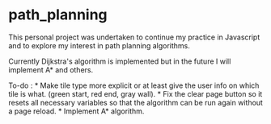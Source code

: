 # path_planning

This personal project was undertaken to continue my practice in Javascript and to explore my interest in path planning algorithms. 

Currently Dijkstra's algorithm is implemented but in the future I will implement A* and others.

To-do : * Make tile type more explicit or at least give the user info on which tile is what. (green start, red end, gray wall).
        * Fix the clear page button so it resets all necessary variables so that the algorithm can be run again without a page reload.
        * Implement A* algorithm.
